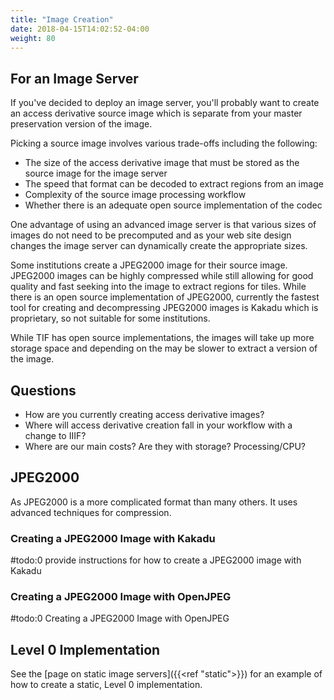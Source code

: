 ```yaml
---
title: "Image Creation"
date: 2018-04-15T14:02:52-04:00
weight: 80
---
```


## For an Image Server

If you've decided to deploy an image server, you'll probably want to create an access derivative source image which is separate from your master preservation version of the image.

Picking a source image involves various trade-offs including the following:

- The size of the access derivative image that must be stored as the source image for the image server
- The speed that format can be decoded to extract regions from an image
- Complexity of the source image processing workflow
- Whether there is an adequate open source implementation of the codec

<!-- #backlog:490 should this sentence on dynamic image servers for web site design go on the dynamic image server page instead? -->
One advantage of using an advanced image server is that various sizes of images do not need to be precomputed and as your web site design changes the image server can dynamically create the appropriate sizes.

Some institutions create a JPEG2000 image for their source image. JPEG2000 images can be highly compressed while still allowing for good quality and fast seeking into the image to extract regions for tiles. While there is an open source implementation of JPEG2000,  currently the fastest tool for creating and decompressing JPEG2000 images is Kakadu which is proprietary, so not suitable for some institutions.

While TIF has open source implementations, the images will take up more storage space and depending on the  may be slower to extract a version of the image.

<!-- #backlog:250 Anything else to say about TIF performance? -->

<!-- #backlog:340 What about other image formats? -->

## Questions

- How are you currently creating access derivative images?
- Where will access derivative creation fall in your workflow with a change to IIIF?
- Where are our main costs? Are they with storage? Processing/CPU?

<!-- #backlog:410 add more questions around creating images -->

## JPEG2000

As JPEG2000 is a more complicated format than many others. It uses advanced techniques for compression.

### Creating a JPEG2000 Image with Kakadu

#todo:0 provide instructions for how to create a JPEG2000 image with Kakadu

### Creating a JPEG2000 Image with OpenJPEG

#todo:0 Creating a JPEG2000 Image with OpenJPEG

## Level 0 Implementation

See the [page on static image servers]({{<ref "static">}}) for an example of how to create a static, Level 0 implementation.
